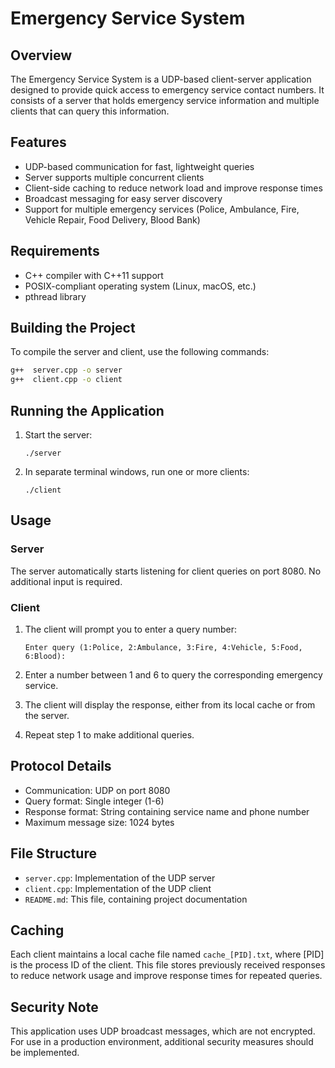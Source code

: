 # Emergency Service System

## Overview

The Emergency Service System is a UDP-based client-server application designed to provide quick access to emergency service contact numbers. It consists of a server that holds emergency service information and multiple clients that can query this information.

## Features

- UDP-based communication for fast, lightweight queries
- Server supports multiple concurrent clients
- Client-side caching to reduce network load and improve response times
- Broadcast messaging for easy server discovery
- Support for multiple emergency services (Police, Ambulance, Fire, Vehicle Repair, Food Delivery, Blood Bank)

## Requirements

- C++ compiler with C++11 support
- POSIX-compliant operating system (Linux, macOS, etc.)
- pthread library

## Building the Project

To compile the server and client, use the following commands:

```bash
g++  server.cpp -o server
g++  client.cpp -o client
```

## Running the Application

1. Start the server:

   ```
   ./server
   ```

2. In separate terminal windows, run one or more clients:
   ```
   ./client
   ```

## Usage

### Server

The server automatically starts listening for client queries on port 8080. No additional input is required.

### Client

1. The client will prompt you to enter a query number:

   ```
   Enter query (1:Police, 2:Ambulance, 3:Fire, 4:Vehicle, 5:Food, 6:Blood):
   ```

2. Enter a number between 1 and 6 to query the corresponding emergency service.

3. The client will display the response, either from its local cache or from the server.

4. Repeat step 1 to make additional queries.

## Protocol Details

- Communication: UDP on port 8080
- Query format: Single integer (1-6)
- Response format: String containing service name and phone number
- Maximum message size: 1024 bytes

## File Structure

- `server.cpp`: Implementation of the UDP server
- `client.cpp`: Implementation of the UDP client
- `README.md`: This file, containing project documentation

## Caching

Each client maintains a local cache file named `cache_[PID].txt`, where [PID] is the process ID of the client. This file stores previously received responses to reduce network usage and improve response times for repeated queries.

## Security Note

This application uses UDP broadcast messages, which are not encrypted. For use in a production environment, additional security measures should be implemented.
